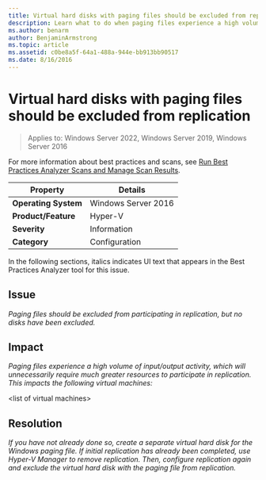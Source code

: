 ```yaml
---
title: Virtual hard disks with paging files should be excluded from replication
description: Learn what to do when paging files experience a high volume of input/output activity, which will unnecessarily require much greater resources to participate in replication.
ms.author: benarm
author: BenjaminArmstrong
ms.topic: article
ms.assetid: c0be8a5f-64a1-488a-944e-bb913bb90517
ms.date: 8/16/2016
---
```

# Virtual hard disks with paging files should be excluded from replication

>Applies to: Windows Server 2022, Windows Server 2019, Windows Server 2016

For more information about best practices and scans, see [Run Best Practices Analyzer Scans and Manage Scan Results](/previous-versions/windows/it-pro/windows-server-2012-R2-and-2012/hh831400(v=ws.11)).

|Property|Details|
|-|-|
|**Operating System**|Windows Server 2016|
|**Product/Feature**|Hyper-V|
|**Severity**|Information|
|**Category**|Configuration|

In the following sections, italics indicates UI text that appears in the Best Practices Analyzer tool for this issue.

## Issue
*Paging files should be excluded from participating in replication, but no disks have been excluded.*

## Impact
*Paging files experience a high volume of input/output activity, which will unnecessarily require much greater resources to participate in replication. This impacts the following virtual machines:*

\<list of virtual machines>

## Resolution
*If you have not already done so, create a separate virtual hard disk for the Windows paging file. If initial replication has already been completed, use Hyper-V Manager to remove replication. Then, configure replication again and exclude the virtual hard disk with the paging file from replication.*
